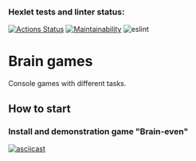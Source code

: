 ### Hexlet tests and linter status:
[![Actions Status](https://github.com/zakharovdm/frontend-project-lvl1/workflows/hexlet-check/badge.svg)](https://github.com/zakharovdm/frontend-project-lvl1/actions)
[![Maintainability](https://api.codeclimate.com/v1/badges/a99a88d28ad37a79dbf6/maintainability)](https://codeclimate.com/github/codeclimate/codeclimate/maintainability)
![eslint](https://github.com/zakharovdm/frontend-project-lvl1/actions/workflows/eslint-check.yml/badge.svg)

# Brain games

Сonsole games with different tasks.

## How to start

### Install and demonstration game "Brain-even"
[![asciicast](https://asciinema.org/a/ER54gqfL7x5nr4wemCbaL0osf.svg)](https://asciinema.org/a/ER54gqfL7x5nr4wemCbaL0osf)
